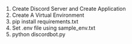 1. Create Discord Server and Create Application
2. Create A Virtual Environment
3. pip install requirements.txt
4. Set .env file using sample_env.txt
5. python discordbot.py